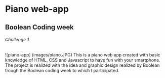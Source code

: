 # Piano web-app 
## Boolean Coding week
###### Challenge 1

![piano-app] (images/piano.JPG)
This is a piano web app created with basic knowledge of HTML, CSS and Javascript to have fun with your smartphone. The project is realized with the idea and graphic design realized by Boolean trough the Boolean coding week to which I participated. 

